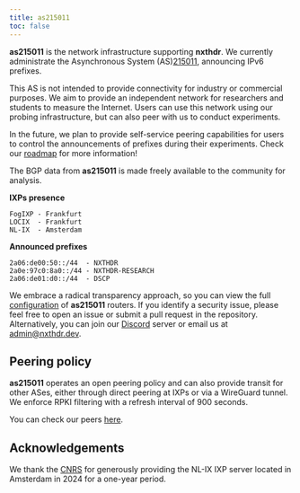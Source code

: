 ```yaml
---
title: as215011
toc: false
---
```


**as215011** is the network infrastructure supporting **nxthdr**. We currently administrate the Asynchronous System (AS)[215011](https://www.peeringdb.com/net/36080), announcing IPv6 prefixes.

This AS  is not intended to provide connectivity for industry or commercial purposes. We aim to provide an independent network for researchers and students to measure the Internet. Users can use this network using our probing infrastructure, but can also peer with us to conduct experiments.

In the future, we plan to provide self-service peering capabilities for users to control the announcements of prefixes during their experiments. Check our [roadmap](https://github.com/orgs/nxthdr/projects/1) for more information!

The BGP data from **as215011** is made freely available to the community for analysis.

**IXPs presence**

```
FogIXP - Frankfurt
LOCIX  - Frankfurt
NL-IX  - Amsterdam
```

**Announced prefixes**

```
2a06:de00:50::/44  - NXTHDR
2a0e:97c0:8a0::/44 - NXTHDR-RESEARCH
2a06:de01:d0::/44  - DSCP
```

We embrace a radical transparency approach, so you can view the full [configuration](https://github.com/nxthdr/infrastructure/tree/main/networks) of **as215011** routers. If you identify a security issue, please feel free to open an issue or submit a pull request in the repository. Alternatively, you can join our [Discord](https://discord.gg/KRsVs7jafg) server or email us at [admin@nxthdr.dev](mailto:admin@nxthdr.dev).

## Peering policy

**as215011** operates an open peering policy and can also provide transit for other ASes, either through direct peering at IXPs or via a WireGuard tunnel. We enforce RPKI filtering with a refresh interval of 900 seconds.

You can check our peers [here](https://peers.as215011.net).

## Acknowledgements

We thank the [CNRS](https://www.cnrs.fr/fr) for generously providing the NL-IX IXP server located in Amsterdam in 2024 for a one-year period.

